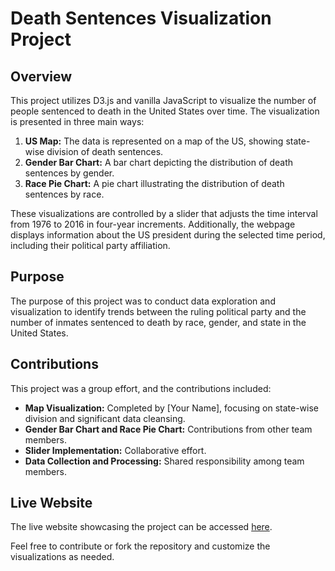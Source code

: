 # Death Sentences Visualization Project

## Overview
This project utilizes D3.js and vanilla JavaScript to visualize the number of people sentenced to death in the United States over time. The visualization is presented in three main ways:

1. **US Map:** The data is represented on a map of the US, showing state-wise division of death sentences.
2. **Gender Bar Chart:** A bar chart depicting the distribution of death sentences by gender.
3. **Race Pie Chart:** A pie chart illustrating the distribution of death sentences by race.

These visualizations are controlled by a slider that adjusts the time interval from 1976 to 2016 in four-year increments. Additionally, the webpage displays information about the US president during the selected time period, including their political party affiliation.

## Purpose
The purpose of this project was to conduct data exploration and visualization to identify trends between the ruling political party and the number of inmates sentenced to death by race, gender, and state in the United States.

## Contributions
This project was a group effort, and the contributions included:

- **Map Visualization:** Completed by [Your Name], focusing on state-wise division and significant data cleansing.
- **Gender Bar Chart and Race Pie Chart:** Contributions from other team members.
- **Slider Implementation:** Collaborative effort.
- **Data Collection and Processing:** Shared responsibility among team members.

## Live Website
The live website showcasing the project can be accessed [here](http://death-row-visualization-project.s3-website-us-east-1.amazonaws.com).

Feel free to contribute or fork the repository and customize the visualizations as needed.

